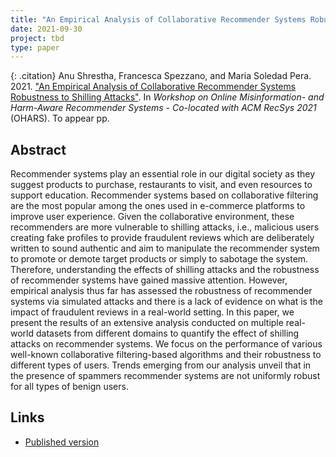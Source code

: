 ```yaml
---
title: "An Empirical Analysis of Collaborative Recommender Systems Robustness to Shilling Attacks"
date: 2021-09-30
project: tbd
type: paper
---
```


{: .citation}
Anu Shrestha, Francesca Spezzano, and Maria Soledad Pera. 2021. ["An Empirical Analysis of Collaborative Recommender Systems Robustness to Shilling Attacks"](#). In <cite>Workshop on Online Misinformation- and Harm-Aware Recommender Systems - Co-located with ACM RecSys 2021</cite> (OHARS). To appear pp. 

## Abstract

  Recommender systems play an essential role in our digital society as they suggest products to purchase,  restaurants to visit, and even resources to support education. Recommender systems based on collaborative filtering are the most popular among the ones used in e-commerce platforms to improve user experience. Given the collaborative environment, these recommenders are more vulnerable to shilling attacks, i.e., malicious users creating fake profiles to provide fraudulent reviews which are deliberately written to sound authentic and aim to manipulate the recommender system to promote or demote target products or simply to sabotage the system. Therefore, understanding the effects of shilling attacks and the robustness of recommender systems have gained massive attention. However, empirical analysis thus far has assessed the robustness of recommender systems via simulated attacks and there is a lack of evidence on what is the impact of fraudulent reviews in a real-world setting. In this paper, we present the results of an extensive analysis conducted on multiple real-world datasets from different domains to quantify the effect of shilling attacks on recommender systems. We focus on the performance of various well-known collaborative filtering-based algorithms and their robustness to different types of users. Trends emerging from our analysis unveil that in the presence of spammers recommender systems are not uniformly robust for all types of benign users.

## Links

* [Published version](https://ohars-recsys.isistan.unicen.edu.ar/)
